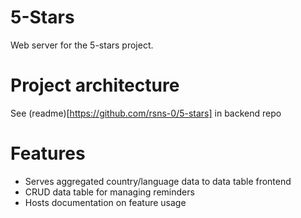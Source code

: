 # 5-Stars

Web server for the 5-stars project.

# Project architecture
See (readme)[https://github.com/rsns-0/5-stars] in backend repo

# Features
  - Serves aggregated country/language data to data table frontend
  - CRUD data table for managing reminders
  - Hosts documentation on feature usage
